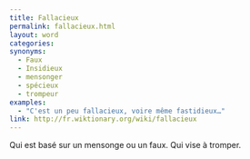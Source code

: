 ```yaml
---
title: Fallacieux
permalink: fallacieux.html
layout: word
categories:
synonyms:
  - Faux
  - Insidieux
  - mensonger
  - spécieux
  - trompeur
examples:
  - "C'est un peu fallacieux, voire même fastidieux…"
link: http://fr.wiktionary.org/wiki/fallacieux
---
```


Qui est basé sur un mensonge ou un faux. Qui vise à tromper.

